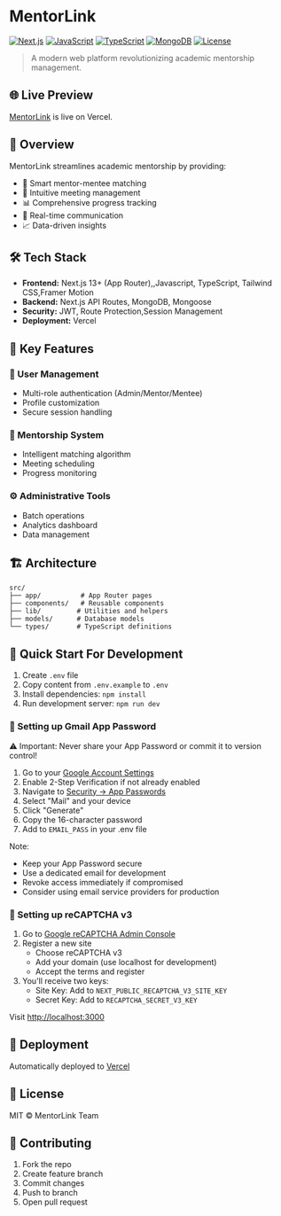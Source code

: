 # MentorLink

[![Next.js](https://img.shields.io/badge/Next.js-13%2B-blue)](https://nextjs.org/)
[![JavaScript](https://img.shields.io/badge/JavaScript-ES2022-blue)](https://developer.mozilla.org/en-US/docs/Web/JavaScript)
[![TypeScript](https://img.shields.io/badge/TypeScript-5.0%2B-blue)](https://www.typescriptlang.org/)
[![MongoDB](https://img.shields.io/badge/MongoDB-Latest-green)](https://www.mongodb.com/)
[![License](https://img.shields.io/badge/License-MIT-yellow.svg)](LICENSE)


> A modern web platform revolutionizing academic mentorship management.

## 🌐 Live Preview

<a href="https://mentorlink-nu.vercel.app" target="_blank" rel="noopener noreferrer">MentorLink</a> is live on Vercel.


## 🎯 Overview

MentorLink streamlines academic mentorship by providing:

- 🤝 Smart mentor-mentee matching
- 📅 Intuitive meeting management
- 📊 Comprehensive progress tracking
- 💬 Real-time communication
- 📈 Data-driven insights

## 🛠️ Tech Stack

- **Frontend:** Next.js 13+ (App Router),,Javascript, TypeScript, Tailwind CSS,Framer Motion
- **Backend:** Next.js API Routes, MongoDB, Mongoose
- **Security:** JWT, Route Protection,Session Management
- **Deployment:** Vercel

## 🔑 Key Features

### 👥 User Management
- Multi-role authentication (Admin/Mentor/Mentee)
- Profile customization
- Secure session handling

### 🤝 Mentorship System
- Intelligent matching algorithm
- Meeting scheduling
- Progress monitoring

### ⚙️ Administrative Tools
- Batch operations
- Analytics dashboard
- Data management

## 🏗️ Architecture

```
src/
├── app/          # App Router pages
├── components/   # Reusable components
├── lib/         # Utilities and helpers
├── models/      # Database models
└── types/       # TypeScript definitions
```

## 🚀 Quick Start For Development

1. Create `.env` file
2. Copy content from `.env.example` to `.env`
3. Install dependencies: `npm install`
4. Run development server: `npm run dev`

### 📧 Setting up Gmail App Password

⚠️ Important: Never share your App Password or commit it to version control!

1. Go to your [Google Account Settings](https://myaccount.google.com/)
2. Enable 2-Step Verification if not already enabled
3. Navigate to [Security → App Passwords](https://myaccount.google.com/apppasswords)
4. Select "Mail" and your device
5. Click "Generate"
6. Copy the 16-character password
7. Add to `EMAIL_PASS` in your .env file

Note: 
- Keep your App Password secure
- Use a dedicated email for development
- Revoke access immediately if compromised
- Consider using email service providers for production

### 🔐 Setting up reCAPTCHA v3

1. Go to [Google reCAPTCHA Admin Console](https://www.google.com/recaptcha/admin)
2. Register a new site
   - Choose reCAPTCHA v3
   - Add your domain (use localhost for development)
   - Accept the terms and register
3. You'll receive two keys:
   - Site Key: Add to `NEXT_PUBLIC_RECAPTCHA_V3_SITE_KEY`
   - Secret Key: Add to `RECAPTCHA_SECRET_V3_KEY`

Visit [http://localhost:3000](http://localhost:3000)

## 🚀 Deployment

Automatically deployed to [Vercel](https://mentorlink-nu.vercel.app/)

## 📄 License

MIT © MentorLink Team

## 🤝 Contributing

1. Fork the repo
2. Create feature branch
3. Commit changes
4. Push to branch
5. Open pull request

<!-- ## 📚 Resources

- [Documentation](docs/)
- [API Reference](docs/api/)
- [Contributing Guide](CONTRIBUTING.md) -->
